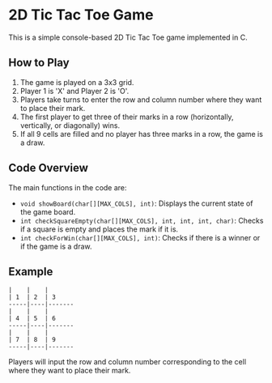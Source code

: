 # 2D Tic Tac Toe Game

This is a simple console-based 2D Tic Tac Toe game implemented in C.

## How to Play

1. The game is played on a 3x3 grid.
2. Player 1 is 'X' and Player 2 is 'O'.
3. Players take turns to enter the row and column number where they want to place their mark.
4. The first player to get three of their marks in a row (horizontally, vertically, or diagonally) wins.
5. If all 9 cells are filled and no player has three marks in a row, the game is a draw.


## Code Overview

The main functions in the code are:

- `void showBoard(char[][MAX_COLS], int)`: Displays the current state of the game board.
- `int checkSquareEmpty(char[][MAX_COLS], int, int, int, char)`: Checks if a square is empty and places the mark if it is.
- `int checkForWin(char[][MAX_COLS], int)`: Checks if there is a winner or if the game is a draw.

## Example

```
|    |    |
| 1  | 2  | 3  
-----|----|-------
|    |    |
| 4  | 5  | 6  
-----|----|-------
|    |    |
| 7  | 8  | 9  
-----|----|-------
```

Players will input the row and column number corresponding to the cell where they want to place their mark.

